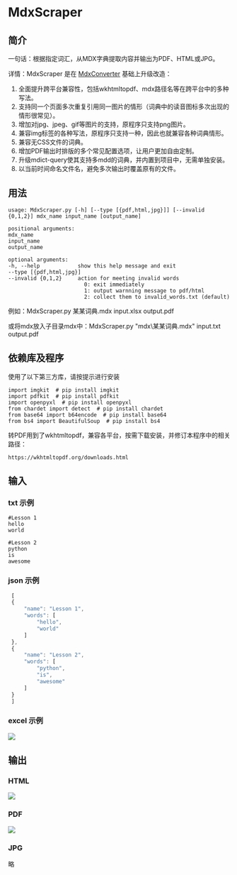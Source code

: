 # MdxScraper

## 简介

一句话：根据指定词汇，从MDX字典提取内容并输出为PDF、HTML或JPG。

详情：MdxScraper 是在 [MdxConverter](https://github.com/noword/MdxConverter) 基础上升级改造：

1. 全面提升跨平台兼容性，包括wkhtmltopdf、mdx路径名等在跨平台中的多种写法。
2. 支持同一个页面多次重复引用同一图片的情形（词典中的读音图标多次出现的情形很常见）。
3. 增加对jpg、jpeg、gif等图片的支持，原程序只支持png图片。
4. 兼容img标签的各种写法，原程序只支持一种，因此也就兼容各种词典情形。
5. 兼容无CSS文件的词典。
6. 增加PDF输出时排版的多个常见配置选项，让用户更加自由定制。
7. 升级mdict-query使其支持多mdd的词典，并内置到项目中，无需单独安装。
8. 以当前时间命名文件名，避免多次输出时覆盖原有的文件。

## 用法
    usage: MdxScraper.py [-h] [--type [{pdf,html,jpg}]] [--invalid {0,1,2}] mdx_name input_name [output_name]

    positional arguments:
    mdx_name
    input_name
    output_name

    optional arguments:
    -h, --help            show this help message and exit
    --type [{pdf,html,jpg}]
    --invalid {0,1,2}     action for meeting invalid words
                            0: exit immediately
                            1: output warnning message to pdf/html
                            2: collect them to invalid_words.txt (default)

例如：MdxScraper.py 某某词典.mdx input.xlsx output.pdf

或将mdx放入子目录mdx中：MdxScraper.py "mdx\某某词典.mdx" input.txt output.pdf

## 依赖库及程序

使用了以下第三方库，请按提示进行安装

    import imgkit  # pip install imgkit
    import pdfkit  # pip install pdfkit
    import openpyxl  # pip install openpyxl
    from chardet import detect  # pip install chardet
    from base64 import b64encode  # pip install base64
    from bs4 import BeautifulSoup  # pip install bs4

转PDF用到了wkhtmltopdf，兼容各平台，按需下载安装，并修订本程序中的相关路径：

    https://wkhtmltopdf.org/downloads.html

## 输入
### txt 示例
    #Lesson 1
    hello
    world

    #Lesson 2
    python
    is
    awesome

### json 示例
```javascript
 [
 {
     "name": "Lesson 1",
     "words": [
         "hello",
         "world"
     ]
 },
 {
     "name": "Lesson 2",
     "words": [
         "python",
         "is",
         "awesome"
     ]
 }
 ]
```

### excel 示例
![](images/excel.jpg)

## 输出
### HTML
![](images/html.jpg)

### PDF
![](images/pdf.jpg)

### JPG
略
